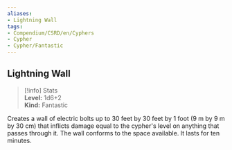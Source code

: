 ```yaml
---
aliases:
- Lightning Wall
tags:
- Compendium/CSRD/en/Cyphers
- Cypher
- Cypher/Fantastic
---
```


  
## Lightning Wall  
>[!info] Stats  
> **Level:** 1d6+2  
> **Kind:** Fantastic
  
Creates a wall of electric bolts up to 30 feet by 30 feet by 1 foot (9 m by 9 m by 30 cm) that inflicts damage equal to the cypher's level on anything that passes through it. The wall conforms to the space available. It lasts for ten minutes.